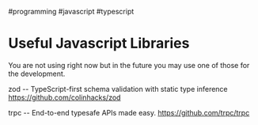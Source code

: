 #programming #javascript #typescript

# Useful Javascript Libraries

You are not using right now but in the future you may use one of those for the development.

zod -- TypeScript-first schema validation with static type inference
https://github.com/colinhacks/zod

trpc -- End-to-end typesafe APIs made easy.
https://github.com/trpc/trpc
